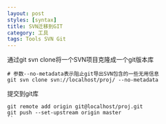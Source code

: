 ```yaml
---
layout: post
styles: [syntax]
title: SVN迁移到GIT
category: 工具
tags: Tools SVN Git
---
```


通过git svn clone将一个SVN项目克隆成一个git版本库

```shell
# 参数--no-metadata表示阻止git导出SVN包含的一些无用信息
git svn clone svn://localhost/proj/ --no-metadata
```

提交到git库

```shell
git remote add origin git@localhost/proj.git
git push --set-upstream origin master
``